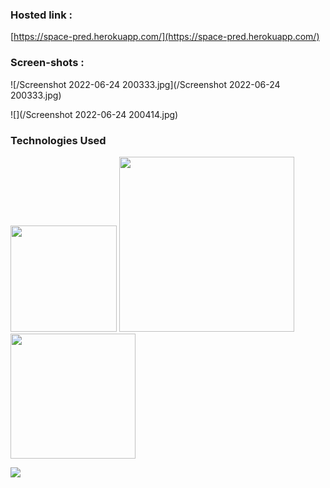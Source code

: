 ### Hosted link : 
[https://space-pred.herokuapp.com/](https://space-pred.herokuapp.com/)

### Screen-shots :

![/Screenshot 2022-06-24 200333.jpg](/Screenshot 2022-06-24 200333.jpg)

![](/Screenshot 2022-06-24 200414.jpg)

### Technologies Used


[<img target="_blank" src="https://flask.palletsprojects.com/en/1.1.x/_images/flask-logo.png" width=170>](https://flask.palletsprojects.com/en/1.1.x/) [<img target="_blank" src="https://number1.co.za/wp-content/uploads/2017/10/gunicorn_logo-300x85.png" width=280>](https://gunicorn.org) [<img target="_blank" src="https://scikit-learn.org/stable/_static/scikit-learn-logo-small.png" width=200>](https://scikit-learn.org/stable/) 

![](https://forthebadge.com/images/badges/made-with-python.svg)


